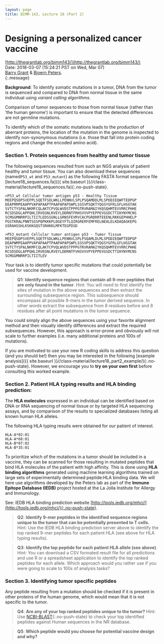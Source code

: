```yaml
---
layout: page
title: BIMM-143, Lecture 18 (Part 2)
---
```



Designing a personalized cancer vaccine
================

[http://thegrantlab.org/bimm143/](http://thegrantlab.org/bimm143/)    
Date: 2018-03-07 (15:24:21 PST on Wed, Mar 07)  
[Barry Grant](http://thegrantlab.org) & 
[Bjoern Peters](https://www.lji.org/faculty-research/labs/peters/).  
{:.message}  


**Background**: To identify somatic mutations in a tumor, DNA from the tumor is sequenced and compared to DNA from normal tissue in the same individual using *variant calling algorithms*.  

Comparison of tumor sequences to those from normal tissue (rather than ‘the human genome’) is important to ensure that the detected differences are not germline mutations.    

To identify which of the somatic mutations leads to the production of aberrant proteins, the location of the mutation in the genome is inspected to identify non-synonymous mutations (i.e. those that fall into protein coding regions and change the encoded amino acid).  


### Section 1. Protein sequences from healthy and tumor tissue
The following sequences resulted from such an NGS analysis of patient healthy and tumor tissue. You can also download these sequences (named`P53_wt` and `P53_mutant`) as the following FASTA format sequence file [lecture18_sequences.fa]({{ site.baseurl }}//class-material/lecture18_sequences.fa){:.no-push-state}.

~~~
>P53_wt Cellular tumor antigen p53 - Healthy Tissue
MEEPQSDPSVEPPLSQETFSDLWKLLPENNVLSPLPSQAMDDLMLSPDDIEQWFTEDPGP
DEAPRMPEAAPPVAPAPAAPTPAAPAPAPSWPLSSSVPSQKTYQGSYGFRLGFLHSGTAK
SVTCTYSPALNKMFCQLAKTCPVQLWVDSTPPPGTRVRAMAIYKQSQHMTEVVRRCPHHE
RCSDSDGLAPPQHLIRVEGNLRVEYLDDRNTFRHSVVVPYEPPEVGSDCTTIHYNYMCNS
SCMGGMNRRPILTIITLEDSSGNLLGRNSFEVRVCACPGRDRRTEEENLRKKGEPHHELP
PGSTKRALPNNTSSSPQPKKKPLDGEYFTLQIRGRERFEMFRELNEALELKDAQAGKEPG
GSRAHSSHLKSKKGQSTSRHKKLMFKTEGPDSD

>P53_mutant Cellular tumor antigen p53 - Tumor Tissue
MEEPQSDPSVEPPLSQETFSDLWKLLPENNVLSPLPSQAMLDLMLSPDDIEQWFTEDPGP
DEAPWMPEAAPPVAPAPAAPTPAAPAPAPSWPLSSSVPSQKTYQGSYGFRLGFLHSGTAK
SVTCTYSPALNKMFCQLAKTCPVQLWVDSTPPPGTRVRAMAIYKQSQHMTEVVRRCPHHE
RCSDSDGLAPPQHLIRVEGNLRVEYLDDRNTFVHSVVVPYEPPEVGSDCTTIHYNYMCNS
SCMGGMNRRPILTIITLEV
~~~

Your task is to identify tumor specific mutations that could potentially be used for vaccine development. 

> **Q1**: **Identify sequence regions that contain all 9-mer peptides that are only found in the tumor**.  Hint: You will need to first identify the sites of mutation in the above sequences and then extract the surrounding subsequence region. This subsequence should encompass all possible 9-mers in the tumor derived sequence. In other words extract the subsequence from 8 residues before and 8 residues after all point mutations in the tumor sequence.

You could simply align the above sequences using your favorite alignment method and then visually identify differences and extract the required subsequences. However, this approach is error-prone and obviously will not scale to further examples (i.e. many additional proteins and 100s of mutations). 

If you are motivated to use your new R coding skills to address this question (and you should be!) then you may be interested in the following [example analysis]({{ site.baseurl }}//class-material/lecture18_part2_example/){:.no-push-state}. However, we encourage you to **try on your own first** before consulting this worked example.  


### Section 2. Patient HLA typing results and HLA binding prediction: 
The **HLA molecules** expressed in an individual can be identified based on DNA or RNA sequencing of normal tissue or by targeted HLA sequencing assays, and by comparison of the results to specialized databases listing all known human HLA alleles.

The following HLA typing results were obtained for our patient of interest.

~~~
HLA-A*02:01   
HLA-A*68:01 
HLA-B*07:02 
HLA-B*35:01
~~~


To prioritize which of the mutations in a tumor should be included in a vaccine, they can be scanned for those resulting in mutated peptides that bind HLA molecules of the patient with high affinity. This is done using **HLA binding algorithms** generated using machine learning algorithms trained on large sets of experimentally determined peptide:HLA binding data. We will here use algorithms developed by the Peters lab as part of the **Immune Epitope Database (IEDB)** project hosted at the La Jolla Institute for Allergy and Immunology.  

See: IEDB HLA binding prediction website [http://tools.iedb.org/mhci/](http://tools.iedb.org/mhci/){:.no-push-state}.  

> **Q2**: **Identify 9-mer peptides in the identified sequence regions unique to the tumor that can be potentially presented to T cells.** Hint: Use the IEDB HLA binding prediction server above to identify the top ranked 9-mer peptides for each patient HLA (see above for HLA typing results).  

 
> **Q3**: **Identify the top peptide for each patient HLA allele (see above)**. Hint: You can download a CSV formated result file for all predictions and use R or a spreadsheet application to identify the top ranked peptides for each allele. Which approach would you rather use if you were going to scale to 100s of analysis tasks?


### Section 3. Identifying tumor specific peptides
Any peptide resulting from a mutation should be checked if it is present in other proteins of the human genome, which would mean that it is not specific to the tumor. 

> **Q4**: **Are any of your top ranked peptides unique to the tumor?** Hint: Use [NCBI-BLAST](https://blast.ncbi.nlm.nih.gov/Blast.cgi?PAGE=Proteins){:.no-push-state} to check your top identified peptides against Human sequences in the NR database.

 
> **Q5**: **Which peptide would you choose for potential vaccine design and why?** 


